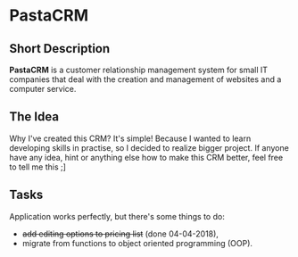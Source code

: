 <h1>PastaCRM</h1>
<h2>Short Description</h2>
<p>
    <b>PastaCRM</b> is a customer relationship management system for small IT companies that deal with the creation and management of websites and a computer service.
</p>
<h2>The Idea</h2>
<p>
    Why I've created this CRM? It's simple! Because I wanted to learn developing skills in practise, so I decided to realize bigger project. If anyone have any idea, hint or anything else how to make this CRM better, feel free to tell me this ;]
</p>
<h2>Tasks</h2>
<p>
    Application works perfectly, but there's some things to do:
    <ul>
        <li><s>add editing options to pricing list</s> (done 04-04-2018),</li>
        <li>migrate from functions to object oriented programming (OOP).</li>
    </ul>
</p>